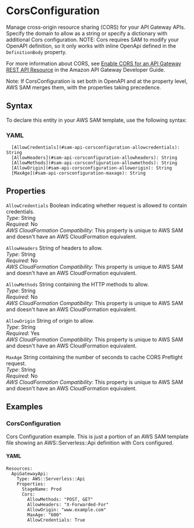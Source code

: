 # CorsConfiguration<a name="sam-property-api-corsconfiguration"></a>

Manage cross\-origin resource sharing \(CORS\) for your API Gateway APIs\. Specify the domain to allow as a string or specify a dictionary with additional Cors configuration\. NOTE: Cors requires SAM to modify your OpenAPI definition, so it only works with inline OpenApi defined in the `DefinitionBody` property\.

For more information about CORS, see [Enable CORS for an API Gateway REST API Resource](https://docs.aws.amazon.com/apigateway/latest/developerguide/how-to-cors.html) in the Amazon API Gateway Developer Guide\.

Note: If CorsConfiguration is set both in OpenAPI and at the property level, AWS SAM merges them, with the properties taking precedence\.

## Syntax<a name="sam-property-api-corsconfiguration-syntax"></a>

To declare this entity in your AWS SAM template, use the following syntax:

### YAML<a name="sam-property-api-corsconfiguration-syntax.yaml"></a>

```
  [AllowCredentials](#sam-api-corsconfiguration-allowcredentials): String
  [AllowHeaders](#sam-api-corsconfiguration-allowheaders): String
  [AllowMethods](#sam-api-corsconfiguration-allowmethods): String
  [AllowOrigin](#sam-api-corsconfiguration-alloworigin): String
  [MaxAge](#sam-api-corsconfiguration-maxage): String
```

## Properties<a name="sam-property-api-corsconfiguration-properties"></a>

 `AllowCredentials`   <a name="sam-api-corsconfiguration-allowcredentials"></a>
Boolean indicating whether request is allowed to contain credentials\.  
*Type*: String  
*Required*: No  
*AWS CloudFormation Compatibility*: This property is unique to AWS SAM and doesn't have an AWS CloudFormation equivalent\.

 `AllowHeaders`   <a name="sam-api-corsconfiguration-allowheaders"></a>
String of headers to allow\.  
*Type*: String  
*Required*: No  
*AWS CloudFormation Compatibility*: This property is unique to AWS SAM and doesn't have an AWS CloudFormation equivalent\.

 `AllowMethods`   <a name="sam-api-corsconfiguration-allowmethods"></a>
String containing the HTTP methods to allow\.  
*Type*: String  
*Required*: No  
*AWS CloudFormation Compatibility*: This property is unique to AWS SAM and doesn't have an AWS CloudFormation equivalent\.

 `AllowOrigin`   <a name="sam-api-corsconfiguration-alloworigin"></a>
String of origin to allow\.  
*Type*: String  
*Required*: Yes  
*AWS CloudFormation Compatibility*: This property is unique to AWS SAM and doesn't have an AWS CloudFormation equivalent\.

 `MaxAge`   <a name="sam-api-corsconfiguration-maxage"></a>
String containing the number of seconds to cache CORS Preflight request\.  
*Type*: String  
*Required*: No  
*AWS CloudFormation Compatibility*: This property is unique to AWS SAM and doesn't have an AWS CloudFormation equivalent\.

## Examples<a name="sam-property-api-corsconfiguration--examples"></a>

### CorsConfiguration<a name="sam-property-api-corsconfiguration--examples--corsconfiguration"></a>

Cors Configuration example\. This is just a portion of an AWS SAM template file showing an AWS::Serverless::Api definition with Cors configured\.

#### YAML<a name="sam-property-api-corsconfiguration--examples--corsconfiguration--yaml"></a>

```
Resources:
  ApiGatewayApi:
    Type: AWS::Serverless::Api
    Properties:
      StageName: Prod
      Cors:
        AllowMethods: "POST, GET"
        AllowHeaders: "X-Forwarded-For"
        AllowOrigin: "www.example.com"
        MaxAge: "600"
        AllowCredentials: True
```